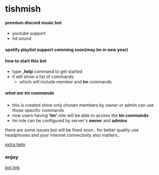 # tishmish

#### premium discord music bot
  - youtube support 
  - hd sound

#### spotify playlist support comming soon(may be in new year)

#### how to start this bot 
- type **,help** command to get started
- it will show a list of commands
  - which will include member and **tm** commands

##### what are tm commands
  - this is created show only chosen members by owner or admin can use those specific commands
  - now users having **'tm'** role will be able to access the **tm commands** 
  - tm role can be configured by server's **owner** and **admins**

there are some issues but will be fixed soon..
for better quality use headphones and your internet connectivity also matters..

[extra help](https://user-images.githubusercontent.com/95137415/197322115-2692042a-59d3-4ada-b2b5-5571f78e8ab1.png)

### enjoy 
[bot link](https://discord.com/api/oauth2/authorize?client_id=1007653203711639562&permissions=8&scope=bot)